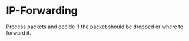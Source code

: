 # IP-Forwarding
Process packets and decide if the packet should be dropped or where to forward it. 
